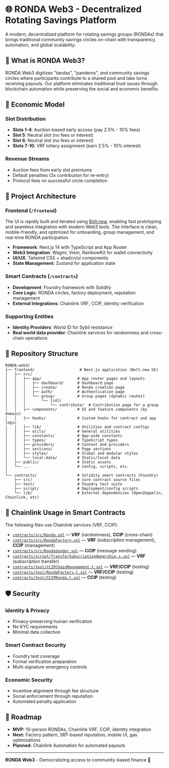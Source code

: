 # 🌐 RONDA Web3 - Decentralized Rotating Savings Platform

A modern, decentralized platform for rotating savings groups (RONDAs) that brings traditional community savings circles on-chain with transparency, automation, and global scalability.

## 🎯 What is RONDA Web3?

RONDA Web3 digitizes "tandas", "panderos", and community savings circles where participants contribute to a shared pool and take turns receiving payouts. Our platform eliminates traditional trust issues through blockchain automation while preserving the social and economic benefits.

## 🎨 Economic Model

### Slot Distribution
- **Slots 1-4**: Auction-based early access (pay 2.5% - 10% fees)
- **Slot 5**: Neutral slot (no fees or interest)
- **Slot 6**: Neutral slot (no fees or interest)  
- **Slots 7-10**: VRF lottery assignment (earn 2.5% - 10% interest)

### Revenue Streams
- Auction fees from early slot premiums
- Default penalties (3x contribution for re-entry)
- Protocol fees on successful circle completion

## 🚀 Project Architecture

### Frontend (`/frontend`)
The UI is rapidly built and iterated using [Bolt.new](https://bolt.new), enabling fast prototyping and seamless integration with modern Web3 tools. The interface is clean, mobile-friendly, and optimized for onboarding, group management, and real-time RONDA participation.

- **Framework**: Next.js 14 with TypeScript and App Router
- **Web3 Integration**: Wagmi, Viem, RainbowKit for wallet connectivity
- **UI/UX**: Tailwind CSS + shadcn/ui components
- **State Management**: Zustand for application state

### Smart Contracts (`/contracts`)
- **Development**: Foundry framework with Solidity
- **Core Logic**: RONDA circles, factory deployment, reputation management
- **External Integrations**: Chainlink VRF, CCIP, identity verification

### Supporting Entities
- **Identity Providers**: World ID for Sybil resistance
- **Real world data provider**: Chainlink services for randomness and cross-chain operations


## 📁 Repository Structure

```
RONDA-web3/
├── frontend/                    # Next.js application (Bolt.new UI)
│   ├── src/
│   │   ├── app/                # App router pages and layouts
│   │   │   ├── dashboard/      # Dashboard page
│   │   │   ├── create/         # Ronda creation page
│   │   │   ├── auth/           # Authentication page
│   │   │   └── group/          # Group pages (dynamic routes)
│   │   │       └── [id]/
│   │   │           └── contribute/  # Contribution page for a group
│   │   ├── components/         # UI and feature components (by domain)
│   │   ├── hooks/              # Custom hooks for contract and app logic
│   │   ├── lib/                # Utilities and contract configs
│   │   ├── utils/              # General utilities
│   │   ├── constants/          # App-wide constants
│   │   ├── types/              # TypeScript types
│   │   ├── providers/          # Context and providers
│   │   ├── sections/           # Page sections
│   │   ├── styles/             # Global and modular styles
│   │   └── local-data/         # Static/local data
│   ├── public/                 # Static assets
│   └── ...                     # Config, scripts, etc.
│
└── contracts/                  # Solidity smart contracts (Foundry)
    ├── src/                    # Core contract source files
    ├── test/                   # Foundry test suite
    ├── script/                 # Deployment/config scripts
    └── lib/                    # External dependencies (OpenZeppelin, Chainlink, etc)
```

## 🔗 Chainlink Usage in Smart Contracts

The following files use Chainlink services (VRF, CCIP):

- [`contracts/src/Ronda.sol`](contracts/src/Ronda.sol) — **VRF** (randomness), **CCIP** (cross-chain)
- [`contracts/src/RondaFactory.sol`](contracts/src/RondaFactory.sol) — **VRF** (subscription management), **CCIP** (management)
- [`contracts/src/RondaSender.sol`](contracts/src/RondaSender.sol) — **CCIP** (message sending)
- [`contracts/script/TransferSubscriptionOwnership.s.sol`](contracts/script/TransferSubscriptionOwnership.s.sol) — **VRF** (subscription transfer)
- [`contracts/test/CCIPChainManagement.t.sol`](contracts/test/CCIPChainManagement.t.sol) — **VRF/CCIP** (testing)
- [`contracts/test/RondaFactory.t.sol`](contracts/test/RondaFactory.t.sol) — **VRF/CCIP** (testing)
- [`contracts/test/CCIPRonda.t.sol`](contracts/test/CCIPRonda.t.sol) — **CCIP** (testing)

## 🛡️ Security

### Identity & Privacy
- Privacy-preserving human verification
- No KYC requirements
- Minimal data collection

### Smart Contract Security
- Foundry test coverage
- Formal verification preparation
- Multi-signature emergency controls

### Economic Security
- Incentive alignment through fee structure
- Social enforcement through reputation
- Automated penalty application

## 🔮 Roadmap

- **MVP:** 10-person RONDAs, Chainlink VRF, CCIP, identity integration
- **Next:** Factory pattern, SBT-based reputation, mobile UI, gas optimizations
- **Planned:** Chainlink Automation for automated payouts

---

**RONDA Web3** - Democratizing access to community-based finance 🚀